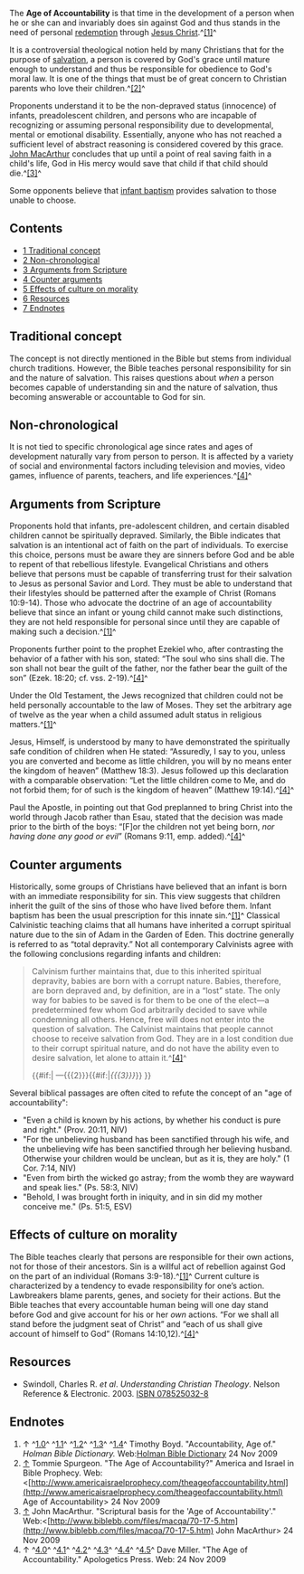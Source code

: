 The **Age of Accountability** is that time in the development of a
person when he or she can and invariably does sin against God and
thus stands in the need of personal
[redemption](Redemption "Redemption") through
[Jesus Christ](Jesus_Christ "Jesus Christ").^[[1]](#note-Holman)^

It is a controversial theological notion held by many Christians
that for the purpose of [salvation](Salvation "Salvation"), a
person is covered by God's grace until mature enough to understand
and thus be responsible for obedience to God's moral law. It is one
of the things that must be of great concern to Christian parents
who love their children.^[[2]](#note-0)^

Proponents understand it to be the non-depraved status (innocence)
of infants, preadolescent children, and persons who are incapable
of recognizing or assuming personal responsibility due to
developmental, mental or emotional disability. Essentially, anyone
who has not reached a sufficient level of abstract reasoning is
considered covered by this grace.
[John MacArthur](John_MacArthur "John MacArthur") concludes that up
until a point of real saving faith in a child's life, God in His
mercy would save that child if that child should
die.^[[3]](#note-1)^

Some opponents believe that
[infant baptism](Infant_baptism "Infant baptism") provides
salvation to those unable to choose.

## Contents

-   [1 Traditional concept](#Traditional_concept)
-   [2 Non-chronological](#Non-chronological)
-   [3 Arguments from Scripture](#Arguments_from_Scripture)
-   [4 Counter arguments](#Counter_arguments)
-   [5 Effects of culture on morality](#Effects_of_culture_on_morality)
-   [6 Resources](#Resources)
-   [7 Endnotes](#Endnotes)

## Traditional concept

The concept is not directly mentioned in the Bible but stems from
individual church traditions. However, the Bible teaches personal
responsibility for sin and the nature of salvation. This raises
questions about *when* a person becomes capable of understanding
sin and the nature of salvation, thus becoming answerable or
accountable to God for sin.

## Non-chronological

It is not tied to specific chronological age since rates and ages
of development naturally vary from person to person. It is affected
by a variety of social and environmental factors including
television and movies, video games, influence of parents, teachers,
and life experiences.^[[4]](#note-Miller)^

## Arguments from Scripture

Proponents hold that infants, pre-adolescent children, and certain
disabled children cannot be spiritually depraved. Similarly, the
Bible indicates that salvation is an intentional act of faith on
the part of individuals. To exercise this choice, persons must be
aware they are sinners before God and be able to repent of that
rebellious lifestyle. Evangelical Christians and others believe
that persons must be capable of transferring trust for their
salvation to Jesus as personal Savior and Lord. They must be able
to understand that their lifestyles should be patterned after the
example of Christ (Romans 10:9-14). Those who advocate the doctrine
of an age of accountability believe that since an infant or young
child cannot make such distinctions, they are not held responsible
for personal since until they are capable of making such a
decision.^[[1]](#note-Holman)^

Proponents further point to the prophet Ezekiel who, after
contrasting the behavior of a father with his son, stated: “The
soul who sins shall die. The son shall not bear the guilt of the
father, nor the father bear the guilt of the son” (Ezek. 18:20; cf.
vss. 2-19).^[[4]](#note-Miller)^

Under the Old Testament, the Jews recognized that children could
not be held personally accountable to the law of Moses. They set
the arbitrary age of twelve as the year when a child assumed adult
status in religious matters.^[[1]](#note-Holman)^

Jesus, Himself, is understood by many to have demonstrated the
spiritually safe condition of children when He stated: “Assuredly,
I say to you, unless you are converted and become as little
children, you will by no means enter the kingdom of heaven”
(Matthew 18:3). Jesus followed up this declaration with a
comparable observation: “Let the little children come to Me, and do
not forbid them; for of such is the kingdom of heaven” (Matthew
19:14).^[[4]](#note-Miller)^

Paul the Apostle, in pointing out that God preplanned to bring
Christ into the world through Jacob rather than Esau, stated that
the decision was made prior to the birth of the boys: “[F]or the
children not yet being born, *nor having done any good or evil*”
(Romans 9:11, emp. added).^[[4]](#note-Miller)^

## Counter arguments

Historically, some groups of Christians have believed that an
infant is born with an immediate responsibility for sin. This view
suggests that children inherit the guilt of the sins of those who
have lived before them. Infant baptism has been the usual
prescription for this innate sin.^[[1]](#note-Holman)^ Classical
Calvinistic teaching claims that all humans have inherited a
corrupt spiritual nature due to the sin of Adam in the Garden of
Eden. This doctrine generally is referred to as “total depravity.”
Not all contemporary Calvinists agree with the following
conclusions regarding infants and children:

> Calvinism further maintains that, due to this inherited spiritual
> depravity, babies are born with a corrupt nature. Babies,
> therefore, are born depraved and, by definition, are in a “lost”
> state. The only way for babies to be saved is for them to be one of
> the elect—a predetermined few whom God arbitrarily decided to save
> while condemning all others. Hence, free will does not enter into
> the question of salvation. The Calvinist maintains that people
> cannot choose to receive salvation from God. They are in a lost
> condition due to their corrupt spiritual nature, and do not have
> the ability even to desire salvation, let alone to attain
> it.^[[4]](#note-Miller)^
> 
> {{\#if:|
> —{{{2}}}{{\#if:|*{{{3}}}*}}
> }}

Several biblical passages are often cited to refute the concept of
an "age of accountability":

-   "Even a child is known by his actions, by whether his conduct
    is pure and right." (Prov. 20:11, NIV)
-   "For the unbelieving husband has been sanctified through his
    wife, and the unbelieving wife has been sanctified through her
    believing husband. Otherwise your children would be unclean, but as
    it is, they are holy." (1 Cor. 7:14, NIV)
-   "Even from birth the wicked go astray; from the womb they are
    wayward and speak lies." (Ps. 58:3, NIV)
-   "Behold, I was brought forth in iniquity, and in sin did my
    mother conceive me." (Ps. 51:5, ESV)

## Effects of culture on morality

The Bible teaches clearly that persons are responsible for their
own actions, not for those of their ancestors. Sin is a willful act
of rebellion against God on the part of an individual (Romans
3:9-18).^[[1]](#note-Holman)^ Current culture is characterized by a
tendency to evade responsibility for one’s action. Lawbreakers
blame parents, genes, and society for their actions. But the Bible
teaches that every accountable human being will one day stand
before God and give account for his or her *own* actions. “For we
shall all stand before the judgment seat of Christ” and “each of us
shall give account of himself to God” (Romans
14:10,12).^[[4]](#note-Miller)^

## Resources

-   Swindoll, Charles R. *et al*.
    *Understanding Christian Theology*. Nelson Reference & Electronic.
    2003.
    [ISBN 078525032-8](http://www.theopedia.com/Special:BookSources/0785250328)

## Endnotes

1.  ↑ ^[1.0](#ref-Holman_0)^ ^[1.1](#ref-Holman_1)^
    ^[1.2](#ref-Holman_2)^ ^[1.3](#ref-Holman_3)^
    ^[1.4](#ref-Holman_4)^ Timothy Boyd. "Accountability, Age of."
    *Holman Bible Dictionary.*
    Web:[Holman Bible Dictionary](http://www.studylight.org/dic/hbd/view.cgi?number=T76)
    24 Nov 2009
2.  [↑](#ref-0) Tommie Spurgeon. "The Age of Accountability?"
    America and Israel in Bible Prophecy.
    Web:<[http://www.americaisraelprophecy.com/theageofaccountability.html](http://www.americaisraelprophecy.com/theageofaccountability.html)
    Age of Accountability\> 24 Nov 2009
3.  [↑](#ref-1) John MacArthur. "Scriptural basis for the 'Age of
    Accountability'."
    Web:<[http://www.biblebb.com/files/macqa/70-17-5.htm](http://www.biblebb.com/files/macqa/70-17-5.htm)
    John MacArthur\> 24 Nov 2009
4.  ↑ ^[4.0](#ref-Miller_0)^ ^[4.1](#ref-Miller_1)^
    ^[4.2](#ref-Miller_2)^ ^[4.3](#ref-Miller_3)^
    ^[4.4](#ref-Miller_4)^ ^[4.5](#ref-Miller_5)^ Dave Miller. "The Age
    of Accountability." Apologetics Press. Web: 24 Nov 2009



